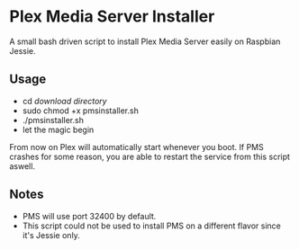 # Plex Media Server Installer

A small bash driven script to install Plex Media Server easily on Raspbian Jessie.

## Usage

 * cd *download directory*
 * sudo chmod +x pmsinstaller.sh
 * ./pmsinstaller.sh
 * let the magic begin
 
 From now on Plex will automatically start whenever you boot.
 If PMS crashes for some reason, you are able to restart the service from this script aswell. 
 
## Notes
 
* PMS will use port 32400 by default.
* This script could not be used to install PMS on a different flavor since it's Jessie only.
 

 



